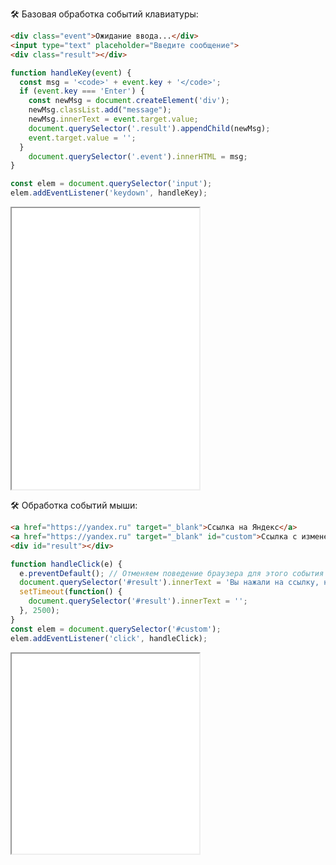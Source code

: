 🛠 Базовая обработка событий клавиатуры:

```html
<div class="event">Ожидание ввода...</div>
<input type="text" placeholder="Введите сообщение">
<div class="result"></div>
```

```js
function handleKey(event) {
  const msg = '<code>' + event.key + '</code>';
  if (event.key === 'Enter') {
    const newMsg = document.createElement('div');
    newMsg.classList.add("message");
    newMsg.innerText = event.target.value;
    document.querySelector('.result').appendChild(newMsg);
    event.target.value = '';
  }
    document.querySelector('.event').innerHTML = msg;
}

const elem = document.querySelector('input');
elem.addEventListener('keydown', handleKey);
```

<iframe title="Обработка событий клавиатуры" src="./demos/keyboard-events.html" height="450"></iframe>

🛠 Обработка событий мыши:

```html
<a href="https://yandex.ru" target="_blank">Ссылка на Яндекс</a>
<a href="https://yandex.ru" target="_blank" id="custom">Ссылка с измененным поведением</a>
<div id="result"></div>
```

```js
function handleClick(e) {
  e.preventDefault(); // Отменяем поведение браузера для этого события
  document.querySelector('#result').innerText = 'Вы нажали на ссылку, но ничего не произошло!';
  setTimeout(function() {
    document.querySelector('#result').innerText = '';
  }, 2500);
}
const elem = document.querySelector('#custom');
elem.addEventListener('click', handleClick);
```

<iframe title="Обработка событий мыши" src="./demos/mouse-events.html" height="320"></iframe>
